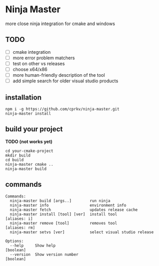 Ninja Master
============

more close ninja integration for cmake and windows 

## TODO
- [ ] cmake integration
- [ ] more error problem matchers
- [ ] test on other vs releases
- [ ] choose x64/x86
- [ ] more human-friendly description of the tool
- [ ] add simple search for older visual studio products

## installation

```
npm i -g https://github.com/cprkv/ninja-master.git
ninja-master install
```

## build your project

**TODO (not works yet)**
```
cd your-cmake-project
mkdir build
cd build
ninja-master cmake ..
ninja-master build
```

## commands

```
Commands:
  ninja-master build [args..]        run ninja
  ninja-master info                  environment info
  ninja-master fetch                 updates release cache
  ninja-master install [tool] [ver]  install tool                     [aliases: i]
  ninja-master remove [tool]         removes tool                    [aliases: rm]
  ninja-master setvs [ver]           select visual studio release

Options:
  --help     Show help                                                   [boolean]
  --version  Show version number                                         [boolean]
```

